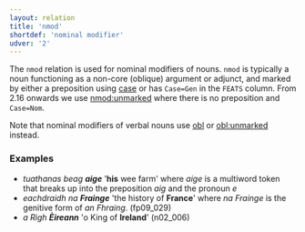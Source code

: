 ```yaml
---
layout: relation
title: 'nmod'
shortdef: 'nominal modifier'
udver: '2'
---
```


The `nmod` relation is used for nominal modifiers of nouns.
`nmod` is typically a noun functioning as a non-core (oblique) argument or adjunct, and marked by either a preposition using [case]() or has `Case=Gen` in the `FEATS` column.
From 2.16 onwards we use [nmod:unmarked]() where there is no preposition and `Case=Nom`.

Note that nominal modifiers of verbal nouns use [obl]() or [obl:unmarked]() instead.


### Examples

* _tuathanas beag <b>aige</b>_ '<b>his</b> wee farm' where _aige_ is a multiword token that breaks up into the preposition _aig_ and the pronoun _e_
* _eachdraidh na <b>Frainge</b>_ 'the history of <b>France</b>' where _na Frainge_ is the genitive form of _an Fhraing_. (fp09\_029)
* _a Rìgh <b>Èireann</b>_ 'o King of <b>Ireland</b>' (n02\_006)




<!-- Interlanguage links updated Po 11. listopadu 2024, 20:11:02 CET -->
